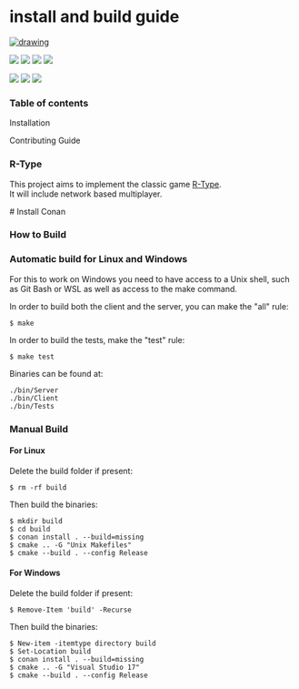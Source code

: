 # install and build guide

[![drawing](https://camo.githubusercontent.com/9cc8cfc78a665ccad1cb61a8fb2203eb5e599f1ac6b8c292831941f35fa79728/68747470733a2f2f63646e2e6472696262626c652e636f6d2f75736572732f3636343639372f73637265656e73686f74732f363435383736332f722d6c6f676f2e706e67)](https://camo.githubusercontent.com/9cc8cfc78a665ccad1cb61a8fb2203eb5e599f1ac6b8c292831941f35fa79728/68747470733a2f2f63646e2e6472696262626c652e636f6d2f75736572732f3636343639372f73637265656e73686f74732f363435383736332f722d6c6f676f2e706e67)

[![](https://camo.githubusercontent.com/4f4c5ec676ef2eca49e35611629357ed5beb2b1644e69eec4ddc0bd3b0355c6e/68747470733a2f2f62616467656e2e6e65742f6769746875622f73746172732f457069746563682d522d547970652f522d547970653f636f6c6f723d707572706c65)](https://camo.githubusercontent.com/4f4c5ec676ef2eca49e35611629357ed5beb2b1644e69eec4ddc0bd3b0355c6e/68747470733a2f2f62616467656e2e6e65742f6769746875622f73746172732f457069746563682d522d547970652f522d547970653f636f6c6f723d707572706c65) [![](https://camo.githubusercontent.com/828bb94d0c36e4bc410f656f7ae9753ad00c96db6acba5b82a8a9f440514f8f7/68747470733a2f2f62616467656e2e6e65742f6769746875622f636f6e7472696275746f72732f457069746563682d522d547970652f522d547970653f636f6c6f723d677265656e)](https://camo.githubusercontent.com/828bb94d0c36e4bc410f656f7ae9753ad00c96db6acba5b82a8a9f440514f8f7/68747470733a2f2f62616467656e2e6e65742f6769746875622f636f6e7472696275746f72732f457069746563682d522d547970652f522d547970653f636f6c6f723d677265656e) [![](https://camo.githubusercontent.com/165b1c6620f7ced61a38bd637d3e19562bc4be68daa116e0bc8fcb857c186da2/68747470733a2f2f62616467656e2e6e65742f6769746875622f6272616e636865732f457069746563682d522d547970652f522d547970653f636f6c6f723d70696e6b)](https://camo.githubusercontent.com/165b1c6620f7ced61a38bd637d3e19562bc4be68daa116e0bc8fcb857c186da2/68747470733a2f2f62616467656e2e6e65742f6769746875622f6272616e636865732f457069746563682d522d547970652f522d547970653f636f6c6f723d70696e6b) [![](https://camo.githubusercontent.com/c7dcb072f71033004b1812d5a576cee55b489807c55701c92a48fbcb7c8426a9/68747470733a2f2f62616467656e2e6e65742f6769746875622f636f6d6d6974732f457069746563682d522d547970652f522d547970652f6d61696e3f636f6c6f723d6f72616e6765)](https://camo.githubusercontent.com/c7dcb072f71033004b1812d5a576cee55b489807c55701c92a48fbcb7c8426a9/68747470733a2f2f62616467656e2e6e65742f6769746875622f636f6d6d6974732f457069746563682d522d547970652f522d547970652f6d61696e3f636f6c6f723d6f72616e6765)

[![](https://github.com/Epitech-R-Type/R-Type/actions/workflows/build\_linux.yml/badge.svg?branch=main)](https://github.com/Epitech-R-Type/R-Type/actions/workflows/build\_linux.yml/badge.svg?branch=main) [![](https://github.com/Epitech-R-Type/R-Type/actions/workflows/build\_windows.yml/badge.svg?branch=main)](https://github.com/Epitech-R-Type/R-Type/actions/workflows/build\_windows.yml/badge.svg?branch=main) [![](https://github.com/Epitech-R-Type/R-Type/actions/workflows/linter.yml/badge.svg?branch=main)](https://github.com/Epitech-R-Type/R-Type/actions/workflows/linter.yml/badge.svg?branch=main)

### Table of contents

Installation

Contributing Guide

### R-Type

This project aims to implement the classic game [R-Type](https://wikiless.sethforprivacy.com/wiki/R-Type?lang=en).\
It will include network based multiplayer.

\# Install Conan

### How to Build

### Automatic build for Linux and Windows

For this to work on Windows you need to have access to a Unix shell, such as Git Bash or WSL as well as access to the make command.

In order to build both the client and the server, you can make the "all" rule:

```
$ make
```

In order to build the tests, make the "test" rule:

```
$ make test
```

Binaries can be found at:

```
./bin/Server
./bin/Client
./bin/Tests
```

### Manual Build

#### For Linux

Delete the build folder if present:

```
$ rm -rf build
```

Then build the binaries:

```
$ mkdir build
$ cd build
$ conan install . --build=missing
$ cmake .. -G "Unix Makefiles"
$ cmake --build . --config Release
```

#### For Windows

Delete the build folder if present:

```
$ Remove-Item 'build' -Recurse
```

Then build the binaries:

```
$ New-item -itemtype directory build
$ Set-Location build
$ conan install . --build=missing
$ cmake .. -G "Visual Studio 17"
$ cmake --build . --config Release
```
